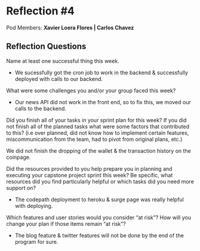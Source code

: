 # Reflection #4

Pod Members: **Xavier Loera Flores | Carlos Chavez**

## Reflection Questions

Name at least one successful thing this week.

 - We sucessfully got the cron job to work in the backend & successfully deployed with calls to our backend. 

What were some challenges you and/or your group faced this week?

- Our news API did not work in the front end, so to fix this, we moved our calls to the backend. 

Did you finish all of your tasks in your sprint plan for this week? If you did not finish all of the planned tasks what were some factors that contributed to this?  (i.e over planned, did not know how to implement certain features, miscommunication from the team, had to pivot from original plans, etc.)

We did not finish the dropping of the wallet & the transaction history on the coinpage. 

Did the resources provided to you help prepare you in planning and executing your capstone project sprint this week? Be specific, what resources did you find particularly helpful or which tasks did you need more support on?

- The codepath deployment to heroku & surge page was really helpful with deploying. 

Which features and user stories would you consider “at risk”? How will you change your plan if those items remain “at risk”?

- The blog feature & twitter features will not be done by the end of the program for sure. 
